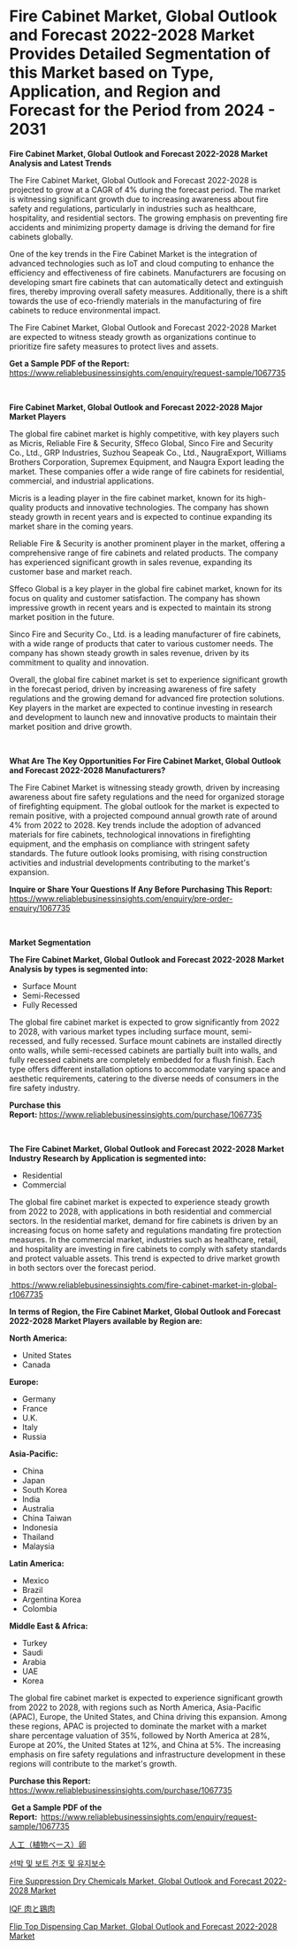 <p><h1>Fire Cabinet Market, Global Outlook and Forecast 2022-2028 Market Provides Detailed Segmentation of this Market based on Type, Application, and Region and Forecast for the Period from 2024 - 2031</h1></p><p><strong>Fire Cabinet Market, Global Outlook and Forecast 2022-2028 Market Analysis and Latest Trends</strong></p>
<p><p>The Fire Cabinet Market, Global Outlook and Forecast 2022-2028 is projected to grow at a CAGR of 4% during the forecast period. The market is witnessing significant growth due to increasing awareness about fire safety and regulations, particularly in industries such as healthcare, hospitality, and residential sectors. The growing emphasis on preventing fire accidents and minimizing property damage is driving the demand for fire cabinets globally.</p><p>One of the key trends in the Fire Cabinet Market is the integration of advanced technologies such as IoT and cloud computing to enhance the efficiency and effectiveness of fire cabinets. Manufacturers are focusing on developing smart fire cabinets that can automatically detect and extinguish fires, thereby improving overall safety measures. Additionally, there is a shift towards the use of eco-friendly materials in the manufacturing of fire cabinets to reduce environmental impact.</p><p>The Fire Cabinet Market, Global Outlook and Forecast 2022-2028 Market are expected to witness steady growth as organizations continue to prioritize fire safety measures to protect lives and assets.</p></p>
<p><strong>Get a Sample PDF of the Report:&nbsp;</strong> <a href="https://www.reliablebusinessinsights.com/enquiry/request-sample/1067735">https://www.reliablebusinessinsights.com/enquiry/request-sample/1067735</a></p>
<p>&nbsp;</p>
<p><strong>Fire Cabinet Market, Global Outlook and Forecast 2022-2028 Major Market Players</strong></p>
<p><p>The global fire cabinet market is highly competitive, with key players such as Micris, Reliable Fire & Security, Sffeco Global, Sinco Fire and Security Co., Ltd., GRP Industries, Suzhou Seapeak Co., Ltd., NaugraExport, Williams Brothers Corporation, Supremex Equipment, and Naugra Export leading the market. These companies offer a wide range of fire cabinets for residential, commercial, and industrial applications.</p><p>Micris is a leading player in the fire cabinet market, known for its high-quality products and innovative technologies. The company has shown steady growth in recent years and is expected to continue expanding its market share in the coming years.</p><p>Reliable Fire & Security is another prominent player in the market, offering a comprehensive range of fire cabinets and related products. The company has experienced significant growth in sales revenue, expanding its customer base and market reach.</p><p>Sffeco Global is a key player in the global fire cabinet market, known for its focus on quality and customer satisfaction. The company has shown impressive growth in recent years and is expected to maintain its strong market position in the future.</p><p>Sinco Fire and Security Co., Ltd. is a leading manufacturer of fire cabinets, with a wide range of products that cater to various customer needs. The company has shown steady growth in sales revenue, driven by its commitment to quality and innovation.</p><p>Overall, the global fire cabinet market is set to experience significant growth in the forecast period, driven by increasing awareness of fire safety regulations and the growing demand for advanced fire protection solutions. Key players in the market are expected to continue investing in research and development to launch new and innovative products to maintain their market position and drive growth.</p></p>
<p>&nbsp;</p>
<p><strong>What Are The Key Opportunities For Fire Cabinet Market, Global Outlook and Forecast 2022-2028 Manufacturers?</strong></p>
<p><p>The Fire Cabinet Market is witnessing steady growth, driven by increasing awareness about fire safety regulations and the need for organized storage of firefighting equipment. The global outlook for the market is expected to remain positive, with a projected compound annual growth rate of around 4% from 2022 to 2028. Key trends include the adoption of advanced materials for fire cabinets, technological innovations in firefighting equipment, and the emphasis on compliance with stringent safety standards. The future outlook looks promising, with rising construction activities and industrial developments contributing to the market's expansion.</p></p>
<p><strong>Inquire or Share Your Questions If Any Before Purchasing This Report:</strong> <a href="https://www.reliablebusinessinsights.com/enquiry/pre-order-enquiry/1067735">https://www.reliablebusinessinsights.com/enquiry/pre-order-enquiry/1067735</a></p>
<p>&nbsp;</p>
<p><strong>Market Segmentation</strong></p>
<p><strong>The Fire Cabinet Market, Global Outlook and Forecast 2022-2028 Market Analysis by types is segmented into:</strong></p>
<p><ul><li>Surface Mount</li><li>Semi-Recessed</li><li>Fully Recessed</li></ul></p>
<p><p>The global fire cabinet market is expected to grow significantly from 2022 to 2028, with various market types including surface mount, semi-recessed, and fully recessed. Surface mount cabinets are installed directly onto walls, while semi-recessed cabinets are partially built into walls, and fully recessed cabinets are completely embedded for a flush finish. Each type offers different installation options to accommodate varying space and aesthetic requirements, catering to the diverse needs of consumers in the fire safety industry.</p></p>
<p><strong>Purchase this Report:&nbsp;</strong><a href="https://www.reliablebusinessinsights.com/purchase/1067735">https://www.reliablebusinessinsights.com/purchase/1067735</a></p>
<p>&nbsp;</p>
<p><strong>The Fire Cabinet Market, Global Outlook and Forecast 2022-2028 Market Industry Research by Application is segmented into:</strong></p>
<p><ul><li>Residential</li><li>Commercial</li></ul></p>
<p><p>The global fire cabinet market is expected to experience steady growth from 2022 to 2028, with applications in both residential and commercial sectors. In the residential market, demand for fire cabinets is driven by an increasing focus on home safety and regulations mandating fire protection measures. In the commercial market, industries such as healthcare, retail, and hospitality are investing in fire cabinets to comply with safety standards and protect valuable assets. This trend is expected to drive market growth in both sectors over the forecast period.</p></p>
<p><a href="https://www.reliablebusinessinsights.com/fire-cabinet-market-in-global-r1067735">&nbsp;https://www.reliablebusinessinsights.com/fire-cabinet-market-in-global-r1067735</a></p>
<p><strong>In terms of Region, the Fire Cabinet Market, Global Outlook and Forecast 2022-2028 Market Players available by Region are:</strong></p>
<p>
    <p> <strong> North America: </strong>
        <ul>
            <li>United States</li>
            <li>Canada</li>
        </ul>
        </p> 
    <p> <strong> Europe: </strong>
        <ul>
            <li>Germany</li>
            <li>France</li>
            <li>U.K.</li>
            <li>Italy</li>
            <li>Russia</li>
        </ul>
        </p> 
    <p> <strong> Asia-Pacific: </strong>
        <ul>
            <li>China</li>
            <li>Japan</li>
            <li>South Korea</li>
            <li>India</li>
            <li>Australia</li>
            <li>China Taiwan</li>
            <li>Indonesia</li>
            <li>Thailand</li>
            <li>Malaysia</li>
        </ul>
        </p> 
    <p> <strong> Latin America: </strong>
        <ul>
            <li>Mexico</li>
            <li>Brazil</li>
            <li>Argentina Korea</li>
            <li>Colombia</li>
        </ul>
        </p> 
    <p> <strong> Middle East & Africa: </strong>
        <ul>
            <li>Turkey</li>
            <li>Saudi</li>
            <li>Arabia</li>
            <li>UAE</li>
            <li>Korea</li>
        </ul>
    </p>
    </p>
<p><p>The global fire cabinet market is expected to experience significant growth from 2022 to 2028, with regions such as North America, Asia-Pacific (APAC), Europe, the United States, and China driving this expansion. Among these regions, APAC is projected to dominate the market with a market share percentage valuation of 35%, followed by North America at 28%, Europe at 20%, the United States at 12%, and China at 5%. The increasing emphasis on fire safety regulations and infrastructure development in these regions will contribute to the market's growth.</p></p>
<p><strong>Purchase this Report: </strong><a href="https://www.reliablebusinessinsights.com/purchase/1067735">https://www.reliablebusinessinsights.com/purchase/1067735</a></p>
<p>&nbsp;<strong>Get a Sample PDF of the Report:&nbsp;&nbsp;</strong><a href="https://www.reliablebusinessinsights.com/enquiry/request-sample/1067735">https://www.reliablebusinessinsights.com/enquiry/request-sample/1067735</a></p>
<p><strong></strong></p>
<p><p><a href="https://github.com/leigh4852023/Market-Research-Report-List-1/blob/main/394432887021.md">人工（植物ベース）卵</a></p><p><a href="https://medium.com/@edaunhshhs/%EC%84%A0%EB%B0%95-%EB%B0%8F-%EB%B3%B4%ED%8A%B8-%EA%B1%B4%EC%84%A4-%EB%B0%8F-%EC%9C%A0%EC%A7%80%EB%B3%B4%EC%88%98-%EC%8B%9C%EC%9E%A5-2031%EB%85%84%EA%B9%8C%EC%A7%80%EC%9D%98-%EB%8F%99%ED%96%A5-%EC%98%88%EC%B8%A1-%EB%B0%8F-%EA%B2%BD%EC%9F%81-%EB%B6%84%EC%84%9D-309ae0326f4c">선박 및 보트 건조 및 유지보수</a></p><p><a href="https://github.com/ruddyyedelwadw/Market-Research-Report-List-2/blob/main/fire-suppression-dry-chemicals-market-global-outlook-and-forecast-2022-2028-market.md">Fire Suppression Dry Chemicals Market, Global Outlook and Forecast 2022-2028 Market</a></p><p><a href="https://github.com/alyle7648/Market-Research-Report-List-1/blob/main/789475387020.md">IQF 肉と鶏肉</a></p><p><a href="https://github.com/lorenzaSchmeler/Market-Research-Report-List-1/blob/main/flip-top-dispensing-cap-market-global-outlook-and-forecast-2022-2028-market.md">Flip Top Dispensing Cap Market, Global Outlook and Forecast 2022-2028 Market</a></p></p>